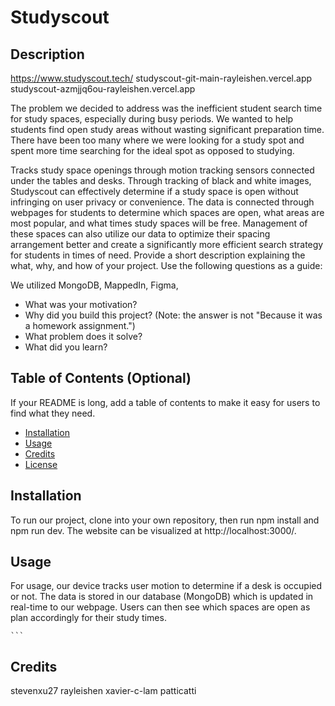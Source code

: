 # Studyscout

## Description

https://www.studyscout.tech/
studyscout-git-main-rayleishen.vercel.app
studyscout-azmjjq6ou-rayleishen.vercel.app


The problem we decided to address was the inefficient student search time for study spaces, especially during busy periods. We wanted to help students find open study areas without wasting 
significant preparation time. There have been too many where we were looking for a study spot and spent more time searching for the ideal spot as opposed to studying. 

Tracks study space openings through motion tracking sensors connected under the tables and desks. Through tracking of black and white images, 
Studyscout can effectively determine if a study space is open without infringing on user privacy or convenience. The data is connected through webpages 
for students to determine which spaces are open, what areas are most popular, and what times study spaces will be free. Management of these spaces can also utilize our data
to optimize their spacing arrangement better and create a significantly more efficient search strategy for students in times of need. 
Provide a short description explaining the what, why, and how of your project. Use the following questions as a guide:

We utilized MongoDB, MappedIn, Figma, 

- What was your motivation?
- Why did you build this project? (Note: the answer is not "Because it was a homework assignment.")
- What problem does it solve?
- What did you learn?

## Table of Contents (Optional)

If your README is long, add a table of contents to make it easy for users to find what they need.

- [Installation](#installation)
- [Usage](#usage)
- [Credits](#credits)
- [License](#license)

## Installation

To run our project, clone into your own repository, then run npm install and npm run dev. The website can be visualized at http://localhost:3000/.

## Usage

For usage, our device tracks user motion to determine if a desk is occupied or not. The data is stored in our database (MongoDB) which is updated in real-time to our webpage. Users can then see which spaces are open as plan accordingly for their study times. 

    ```
## Credits

stevenxu27
rayleishen
xavier-c-lam
patticatti



